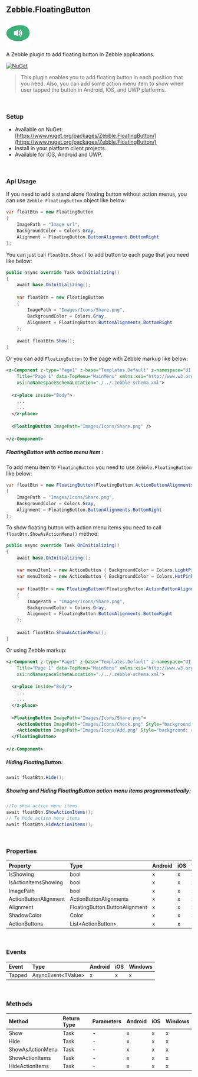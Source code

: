 [logo]: https://raw.githubusercontent.com/Geeksltd/Zebble.FloatingButton/master/Shared/NuGet/Icon.png "Zebble.FloatingButton"


## Zebble.FloatingButton

![logo]

A Zebble plugin to add floating button in Zebble applications.


[![NuGet](https://img.shields.io/nuget/v/Zebble.FloatingButton.svg?label=NuGet)](https://www.nuget.org/packages/Zebble.FloatingButton/)

> This plugin enables you to add floating button in each position that you need. Also, you can add some action menu item to show when user tapped the button in Android, IOS, and UWP platforms.

<br>


### Setup
* Available on NuGet: [https://www.nuget.org/packages/Zebble.FloatingButton/](https://www.nuget.org/packages/Zebble.FloatingButton/)
* Install in your platform client projects.
* Available for iOS, Android and UWP.
<br>


### Api Usage

If you need to add a stand alone floating button without action menus, you can use `Zebble.FloatingButton` object like below:
```csharp
var floatBtn = new FloatingButton
{
    ImagePath = "Image url",
    BackgroundColor = Colors.Gray,
    Alignment = FloatingButton.ButtonAlignment.BottomRight
};
```
You can just call `floatBtn.Show()` to add button to each page that you need like below:
```csharp
public async override Task OnInitializing()
{
    await base.OnInitializing();
    
    var floatBtn = new FloatingButton
    {
        ImagePath = "Images/Icons/Share.png",
        BackgroundColor = Colors.Gray,
        Alignment = FloatingButton.ButtonAlignments.BottomRight
    };

    await floatBtn.Show();
}
```
Or you can add `FloatingButton` to the page with Zebble markup like below:
```xml
<z-Component z-type="Page1" z-base="Templates.Default" z-namespace="UI.Pages"
    Title="Page 1" data-TopMenu="MainMenu" xmlns:xsi="http://www.w3.org/2001/XMLSchema-instance"
    xsi:noNamespaceSchemaLocation="./../.zebble-schema.xml">

  <z-place inside="Body">
    ...
    ...
  </z-place>

  <FloatingButton ImagePath="Images/Icons/Share.png" />

</z-Component>
```
##### FloatingButton with action menu item :
To add menu item to `FloatingButton` you need to use `Zebble.FloatingButton` like below:
```csharp
var floatBtn = new FloatingButton(FloatingButton.ActionButtonAlignments.Top, menuItem1, menuItem2)
{
    ImagePath = "Images/Icons/Share.png",
    BackgroundColor = Colors.Gray,
    Alignment = FloatingButton.ButtonAlignments.BottomRight
};
```
To show floating button with action menu items you need to call `floatBtn.ShowAsActionMenu()` method:
```csharp
public async override Task OnInitializing()
{
    await base.OnInitializing();

    var menuItem1 = new ActionButton { BackgroundColor = Colors.LightPink, ImagePath = "Images/Icons/Check.png" };
    var menuItem2 = new ActionButton { BackgroundColor = Colors.HotPink, ImagePath = "Images/Icons/Share.png" };

    var floatBtn = new FloatingButton(FloatingButton.ActionButtonAlignments.Top, menuItem1, menuItem2)
    {
        ImagePath = "Images/Icons/Share.png",
        BackgroundColor = Colors.Gray,
        Alignment = FloatingButton.ButtonAlignments.BottomRight
    };

    await floatBtn.ShowAsActionMenu();
}
```
Or using Zebble markup:
```xml
<z-Component z-type="Page1" z-base="Templates.Default" z-namespace="UI.Pages"
    Title="Page 1" data-TopMenu="MainMenu" xmlns:xsi="http://www.w3.org/2001/XMLSchema-instance"
    xsi:noNamespaceSchemaLocation="./../.zebble-schema.xml">

  <z-place inside="Body">
    ...
    ...
  </z-place>

  <FloatingButton ImagePath="Images/Icons/Share.png">
    <ActionButton ImagePath="Images/Icons/Check.png" Style="background: pink;" />
    <ActionButton ImagePath="Images/Icons/Add.png" Style="background: red;" />
  </FloatingButton>

</z-Component>
```
##### Hiding FloatingButton:
```csharp
await floatBtn.Hide();
```

##### Showing and Hiding FloatingButton action menu items programmatically:
```csharp
//To show action menu items
await floatBtn.ShowActionItems();
// To hide action menu items
await floatBtn.HideActionItems();
```
<br>

### Properties
| Property     | Type         | Android | iOS | Windows |
| :----------- | :----------- | :------ | :-- | :------ |
| IsShowing           | bool          | x       | x   | x       |
| IsActionItemsShowing           | bool          | x       | x   | x       |
| ImagePath           | bool          | x       | x   | x       |
| ActionButtonAlignment | ActionButtonAlignments | x       | x   | x       |
| Alignment           | FloatingButton.ButtonAlignment          | x       | x   | x       |
| ShadowColor           | Color          | x       | x   | x       |
| ActionButtons           | List<ActionButton&gt;          | x       | x   | x       |

<br>


### Events
| Event             | Type                                          | Android | iOS | Windows |
| :-----------      | :-----------                                  | :------ | :-- | :------ |
| Tapped            | AsyncEvent<TValue&gt;    | x       | x   | x       |


<br>

### Methods
| Method       | Return Type  | Parameters                          | Android | iOS | Windows |
| :----------- | :----------- | :-----------                        | :------ | :-- | :------ |
| Show         | Task         | -| x       | x   | x       |
| Hide  | Task         | -| x       | x   | x       |
| ShowAsActionMenu  | Task         | -| x       | x   | x       |
| ShowActionItems  | Task         | -| x       | x   | x       |
| HideActionItems  | Task         | -| x       | x   | x       |